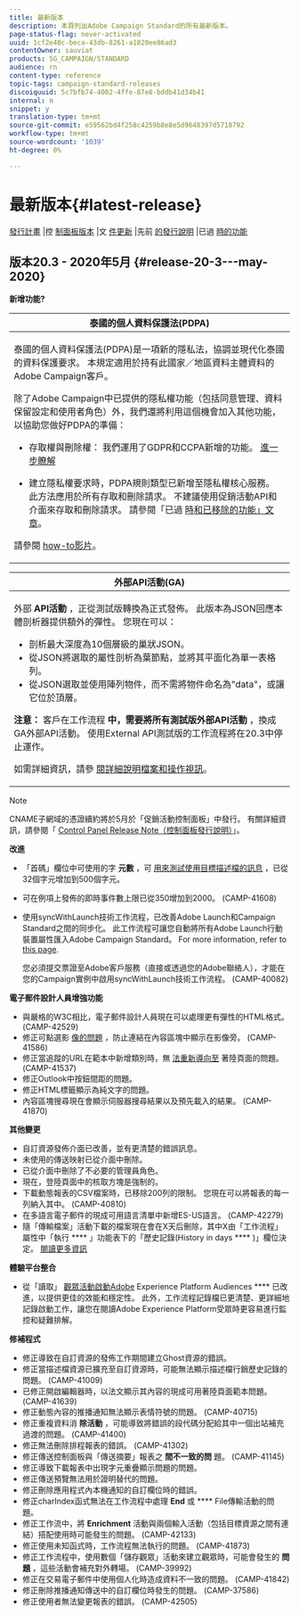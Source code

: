 ```yaml
---
title: 最新版本
description: 本頁列出Adobe Campaign Standard的所有最新版本。
page-status-flag: never-activated
uuid: 1cf2e40c-beca-43db-8261-a1820ee86ad3
contentOwner: sauviat
products: SG_CAMPAIGN/STANDARD
audience: rn
content-type: reference
topic-tags: campaign-standard-releases
discoiquuid: 5c7bfb74-4002-4ffe-87e8-bddb41d34b41
internal: n
snippet: y
translation-type: tm+mt
source-git-commit: e59562bd4f258c4259b8e8e5d9648397d5718792
workflow-type: tm+mt
source-wordcount: '1039'
ht-degree: 0%

---
```



# 最新版本{#latest-release}

[發行計畫](../../rn/using/release-planning.md) |控 [制面板版本](https://docs.adobe.com/content/help/en/control-panel/using/release-notes.html) |文 [件更新](../../rn/using/documentation-updates.md) |先前 [的發行說明](../../rn/using/release-notes-2020.md) |已過 [時的功能](../../rn/using/deprecated-features.md)

## 版本20.3 - 2020年5月 {#release-20-3---may-2020}

**新增功能?**

<table> 
<thead> 
<tr> 
<th> <strong>泰國的個人資料保護法(PDPA)</strong><br /> </th> 
</tr> 
</thead> 
<tbody> 
<tr> 
<td> <p>泰國的個人資料保護法(PDPA)是一項新的隱私法，協調並現代化泰國的資料保護要求。 本規定適用於持有此國家／地區資料主體資料的Adobe Campaign客戶。</p>
<p>除了Adobe Campaign中已提供的隱私權功能（包括同意管理、資料保留設定和使用者角色）外，我們還將利用這個機會加入其他功能，以協助您做好PDPA的準備：</p>
<ul>
<li>存取權與刪除權： 我們運用了GDPR和CCPA新增的功能。 <a href="https://helpx.adobe.com/content/help/en/campaign/kb/acs-privacy.html#righttoaccess">進一步瞭解</a> </li>
<li><p>建立隱私權要求時，PDPA規則類型已新增至隱私權核心服務。 此方法應用於所有存取和刪除請求。 不建議使用促銷活動API和介面來存取和刪除請求。  請參閱「已過 <a href="../../rn/using/deprecated-features.md">時和已移除的功能」文章</a>。</p></li>
</ul>
<p>請參閱 <a href="https://docs.adobe.com/content/help/en/campaign-learn/campaign-standard-tutorials/privacy/privacy-overview.html">how-to影片</a>。</p>
</td> 
</tr> 
</tbody> 
</table>

<table> 
<thead> 
<tr> 
<th> <strong>外部API活動(GA)</strong><br /> </th> 
</tr> 
</thead> 
<tbody> 
<tr> 
  <td> <p>外部 <strong>API活動</strong> ，正從測試版轉換為正式發佈。 此版本為JSON回應本體剖析器提供額外的彈性。 您現在可以：</p>
<ul>
<li>剖析最大深度為10個層級的巢狀JSON。 </li>
<li>從JSON將選取的屬性剖析為葉節點，並將其平面化為單一表格列。</li>
<li>從JSON選取並使用陣列物件，而不需將物件命名為"data"，或讓它位於頂層。</li>
</ul>
<p><strong>注意：</strong> 客戶在工作流程 <strong>中，需要將所有測試版外部API活動</strong> ，換成GA外部API活動。  使用External API測試版的工作流程將在20.3中停止運作。</p>
<p>如需詳細資訊，請參 <a href="../../automating/using/external-api.md">閱詳細說明</a><a href="https://docs.adobe.com/content/help/en/campaign-learn/campaign-standard-tutorials/managing-processes-and-data/data-management-activities/external-api-activity.html">檔案和操作視訊</a>。</p>
</td> 
</tr> 
</tbody> 
</table>

>[!NOTE]
>
>CNAME子網域的憑證續約將於5月於「促銷活動控制面板」中發行。 有關詳細資訊，請參閱「 [Control Panel Release Note（控制面板發行說明）](https://docs.adobe.com/content/help/en/control-panel/using/release-notes.html)」。

**改進**

* 「首碼」欄位中可使用的字 **元數** ，可 [用來測試使用目標描述檔的訊息](../../sending/using/testing-messages-using-target.md) ，已從32個字元增加到500個字元。
* 可在例項上發佈的即時事件數上限已從350增加到2000。 (CAMP-41608)
* 使用syncWithLaunch技術工作流程，已改善Adobe Launch和Campaign Standard之間的同步化。 此工作流程可讓您自動將所有Adobe Launch行動裝置屬性匯入Adobe Campaign Standard。 For more information, refer to [this page](../../administration/using/technical-workflows.md).

   您必須提交票證至Adobe客戶服務（直接或透過您的Adobe聯絡人），才能在您的Campaign實例中啟用syncWithLaunch技術工作流程。 (CAMP-40082)

**電子郵件設計人員增強功能**

* 與嚴格的W3C相比，電子郵件設計人員現在可以處理更有彈性的HTML格式。 (CAMP-42529)
* 修正可點選影 [像的問題](../../designing/using/links.md#inserting-a-link) ，防止連結在內容區塊中顯示在影像旁。 (CAMP-41586)
* 修正當追蹤的URL在範本中新增類別時，無 [法重新導向至](../../designing/using/links.md#about-tracked-urls) 著陸頁面的問題。 (CAMP-41537)
* 修正Outlook中按鈕間距的問題。
* 修正HTML標籤顯示為純文字的問題。
* 內容區塊搜尋現在會顯示伺服器搜尋結果以及預先載入的結果。 (CAMP-41870)

**其他變更**

* 自訂資源發佈介面已改善，並有更清楚的錯誤訊息。
* 未使用的傳送映射已從介面中刪除。
* 已從介面中刪除了不必要的管理員角色。
* 現在，登陸頁面中的核取方塊是強制的。
* 下載動態報表的CSV檔案時，已移除200列的限制。 您現在可以將報表的每一列納入其中。 (CAMP-40810)
* 在多語言電子郵件的現成可用語言清單中新增ES-US語言。 (CAMP-42279)
* 隨「傳輸檔案」活動下載的檔案現在會在X天后刪除，其中X由「工作流程」屬性中「執行 **** 」功能表下的「歷史記錄(History in days **** )」欄位決定。 [閱讀更多資訊](../../automating/using/managing-execution-options.md)

**體驗平台整合**

* 從「讀取」 [觀眾活動啟動Adobe](../../automating/using/aep-targeting-audiences.md) Experience Platform Audiences **** 已改進，以提供更佳的效能和穩定性。 此外，工作流程記錄檔已更清楚、更詳細地記錄啟動工作，讓您在閱讀Adobe Experience Platform受眾時更容易進行監控和疑難排解。

**修補程式**

* 修正導致在自訂資源的發佈工作期間建立Ghost資源的錯誤。
* 修正當描述檔資源已擴充至自訂資源時，可能無法顯示描述檔行銷歷史記錄的問題。 (CAMP-41009)
* 已修正開啟編輯器時，以法文顯示其內容的現成可用著陸頁面範本問題。 (CAMP-41639)
* 修正動態內容的推播通知無法顯示表情符號的問題。 (CAMP-40715)
* 修正重複資料消 **除活動** ，可能導致將錯誤的段代碼分配給其中一個出站補充過渡的問題。 (CAMP-41400)
* 修正無法刪除排程報表的錯誤。 (CAMP-41302)
* 修正傳送控制面板與「傳送摘要」報表之 **間不一致的問** 題。 (CAMP-41145)
* 修正導致下載報表中出現字元重疊顯示問題的問題。
* 修正傳送預覽無法用於證明替代的問題。
* 修正刪除應用程式內本機通知的自訂欄位時的錯誤。
* 修正charIndex函式無法在工作流程中處理 **End** 或 **** File傳輸活動的問題。
* 修正工作流中，將 **Enrichment** 活動與兩個輸入活動（包括目標資源之間有連結）搭配使用時可能發生的問題。 (CAMP-42133)
* 修正使用未知函式時，工作流程無法執行的問題。 (CAMP-41873)
* 修正工作流程中，使用數個「儲存觀眾」活動來建立觀眾時，可能會發生的 **問題** ，這些活動會補充對外轉場。 (CAMP-39992)
* 修正在交易電子郵件中使用個人化時造成資料不一致的問題。 (CAMP-41842)
* 修正刪除推播通知傳送中的自訂欄位時發生的問題。 (CAMP-37586)
* 修正使用者無法變更報表的錯誤。 (CAMP-42505)
